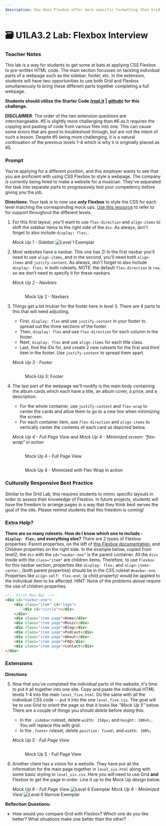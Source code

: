 ```yaml
---
description: How does Flexbox offer more specific formatting than Grid?
---
```


# 🗃 U1LA3.2 Lab: Flexbox Interview

### Teacher Notes

This lab is a way for students to get some at bats at applying CSS Flexbox to pre-written HTML code. The main section focusses on tackling individual parts of a webpage such as the sidebar, footer, etc. In the extension, students will have two opportunities to use both Grid and Flexbox simultaneously to bring these different parts together completing a full webpage.

**Students should utilize the Starter Code (**[**repl.it**](https://replit.com/@qrtnycs4all/U1LA32-Mini-Project-Starter-Code#index.html) **|** [**github**](https://github.com/nycdoe-cs4all/interactive-web/tree/main/unit-1-html-and-css-good-vs-bad-design/U1LAB3.2/U1LAB3.2-Starter)**) for this challenge.**

**DISCLAIMER**: The order of the two extension questions are interchangeable. #5 is slightly more challenging than #6 as it requires the copying and pasting of code from various files into one. This can cause some errors that are good to troubleshoot through, but are not the intent of such a lesson. Despite #5 being more challenging, it is a natural continuation of the previous levels 1-4 which is why it is originally placed as #5.

### Prompt

You're applying for a different position, and this employer wants to see that you are proficient with using CSS Flexbox to style a webpage. The company is currently being hired to make a website for a musician. They've separated the task into separate parts to progressively test your competency before giving you the job.

**Directions**: Your task is to now use **only Flexbox** to style the CSS for each level matching the corresponding mock ups. [Use this resource](https://css-tricks.com/snippets/css/a-guide-to-flexbox/) to refer to for support throughout the different levels.

1.  For this first layout, you'll want to use `flex-direction` and `align-items` to shift the sidebar items to the right side of the `div`. As always, don't forget to also include `display: flex;`.

    _Mock Up 1 - Sidebar_ ![Level 1 Exemplar](U1LAB3.2/U1LAB3.2-Starter/level1/exemplar/level1.png)
2.  Most websites have a navbar. This one has 2! In the first navbar you'll need to use `align-items`, and in the second, you'll need both `align-items` and `justify-content`. As always, don't forget to also include `display: flex;` in both rulesets. NOTE: the default `flex-direction` is `row`, so we don't need to specify it for these navbars.

    _Mock Up 2 - Navbars_&#x20;

    <figure><img src="U1LAB3.2/U1LAB3.2-Starter/level2/exemplar/level2.png" alt=""><figcaption><p>Mock Up 2 - Navbars</p></figcaption></figure>
3.  Things get a bit trickier for the footer here in level 3. There are 4 parts to this that will need adjusting.

    * First, `display: flex` and use `justify-content` in your footer to spread out the three sections of the footer.
    * Then, `display: flex` and use `flex-direction` for each column in the footer.
    * Next, `display: flex` and use `align-items` for each title class.
    * Last, find the IDs for, and create 2 new rulesets for the first and third item in the footer. Use `justify-content` to spread them apart.

    _Mock Up 3 - Footer_&#x20;

    <figure><img src="U1LAB3.2/U1LAB3.2-Starter/level3/exemplar/level3.png" alt=""><figcaption><p>Mock-Up 3: Footer</p></figcaption></figure>
4.  The last part of the webpage we'll modify is the main body containing the album cards which each have a title, an album cover, a price, and a description.

    * For the whole container, use `justify-content` and `flex-wrap` to center the cards and allow them to go to a new line when minimizing the screen.
    * For each container item, use `flex-direction` and `align-items` to vertically center the contents of each card as depicted below.

    _Mock Up 4 - Full Page View_  and _Mock Up 4 - Minimized screen: "flex-wrap" in action_&#x20;

    <figure><img src="U1LAB3.2/U1LAB3.2-Starter/level4/exemplar/full-screen.png" alt=""><figcaption><p>Mock Up 4 - Full Page View</p></figcaption></figure>

    <figure><img src="U1LAB3.2/U1LAB3.2-Starter/level4/exemplar/small-screen.png" alt=""><figcaption><p>Mock Up 4 - Minimized with Flex Wrap in action</p></figcaption></figure>

### Culturally Responsive Best Practice

Similar to the Grid Lab, this requires students to mimic specific layouts in order to assess their knowledge of Flexbox. In future projects, students will have the freedom to arrange pages in a way that they think best serves the goal of the site. Please remind students that this freedom is coming!

### Extra Help?

**There are so many rulesets. How do I know which one to include - `display: flex;` and everything else?** There are 2 types of Flexbox properties: Parent properties, on the left of [this Flexbox documentation](u1la3.2-lab-flexbox-interview.md), and Children properties on the right side. In the example below, copied from level2, the `div` with the `id="navbar-one"` is the parent container. All the `divs` inside with the `class="item"` are children items. Therefore, to use `Flexbox` for this navbar section, properties like `display: flex;` and `align-items: center;` (both parent properties) should be in the CSS ruleset `#navbar-one`. Properties like `align-self: flex-end;` (a child property) would be applied to the individual item to be affected. HINT: None of the problems above require the use of children properties.

```html
<!-- First Nav Bar -->
<div id="navbar-one">
    <div class="item" id="logo">
        <div id="circle"></div>
    </div>
    <div class="item page">Home</div>
    <div class="item page">Music</div>
    <div class="item page">Blog</div>
    <div class="item page">Podcast</div>
    <div class="item page">About</div>
    <div class="item page">FAQ</div>
    <div class="item page">Contact</div>
</div>
```

### Extensions

**Directions**:

5.  Now that you've completed the individual parts of the website, it's time to put it all together into one site. Copy and paste the individual HTML levels 1-4 into the main `level_five.html`. Do the same with all the individual CSS code -- put it into the one `level_five.css`. The goal will be to use Grid to orient the page so that it looks like _"Mock Up 5"_ below. There are a couple of things you should _delete_ before doing this:

    * In the `.sidebar` ruleset, delete `width: 150px;` and `height: 100vh;`. You will replace this with grid.
    * In the `.footer` ruleset, delete `position: fixed;` and `width: 100%;`

    _Mock Up 5 - Full Page View_&#x20;

    <figure><img src="U1LAB3.2/U1LAB3.2-Starter/level5/exemplar/level5.png" alt=""><figcaption><p>Mock Up 5 - Full Page View</p></figcaption></figure>
6.  Another client has a vision for a website. They have put all the information for the main page together in `level_six.html` along with some basic styling in `level_six.css`. Here you will need to use Grid **and** Flexbox to get the page in order. Line it up to the Mock Up design below.

    _Mock Up 6 - Full Page View_ ![Level 6 Exemplar](U1LAB3.2/U1LAB3.2-Starter/level6/exemplar/level6.png) _Mock Up 6 - Minimized View_ ![Level 6 Narrow Exemplar](U1LAB3.2/U1LAB3.2-Starter/level6/exemplar/level6.gif)

**Reflection Questions:**

* How would you compare Grid with Flexbox? Which one do you like better? What situations make one better than the other?
